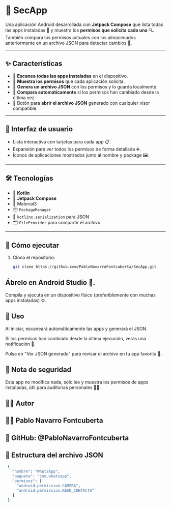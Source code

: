 # 🔐 SecApp

Una aplicación Android desarrollada con **Jetpack Compose** que lista todas las apps instaladas 📱 y muestra los **permisos que solicita cada una** 🔍. También compara los permisos actuales con los almacenados anteriormente en un archivo JSON para detectar cambios 🔁.

---

## ✨ Características

- 🔎 **Escanea todas las apps instaladas** en el dispositivo.
- 🛂 **Muestra los permisos** que cada aplicación solicita.
- 📁 **Genera un archivo JSON** con los permisos y lo guarda localmente.
- 🔄 **Compara automáticamente** si los permisos han cambiado desde la última vez.
- 👀 Botón para **abrir el archivo JSON** generado con cualquier visor compatible.

---

## 📸 Interfaz de usuario

- Lista interactiva con tarjetas para cada app 📋.
- Expansión para ver todos los permisos de forma detallada ➕.
- Íconos de aplicaciones mostrados junto al nombre y package 🖼️.

---

## 🛠️ Tecnologías

- 🧩 **Kotlin**
- 🧵 **Jetpack Compose**
- 🎨 Material3
- 📦 `PackageManager`
- 🧾 `kotlinx.serialization` para JSON
- 🗂️ `FileProvider` para compartir el archivo

---

## 🚀 Cómo ejecutar

1. Clona el repositorio:
   ```bash
   git clone https://github.com/PabloNavarroFontcuberta/SecApp.git


## Ábrelo en Android Studio 📱.
Compila y ejecuta en un dispositivo físico (preferiblemente con muchas apps instaladas) ⚙️.

## 🧪 Uso
Al iniciar, escaneará automáticamente las apps y generará el JSON.

Si los permisos han cambiado desde la última ejecución, verás una notificación 📣.

Pulsa en "Ver JSON generado" para revisar el archivo en tu app favorita 📖.



## 📌 Nota de seguridad
Esta app no modifica nada, solo lee y muestra los permisos de apps instaladas, útil para auditorías personales 🕵️‍♂️.

## 🧑‍💻 Autor
## 👨‍💻 Pablo Navarro Fontcuberta
## 📍 GitHub: @PabloNavarroFontcuberta

## 📂 Estructura del archivo JSON
   ```bash
    {
      "nombre": "WhatsApp",
      "paquete": "com.whatsapp",
      "permisos": [
        "android.permission.CAMERA",
        "android.permission.READ_CONTACTS"
      ]
    }

